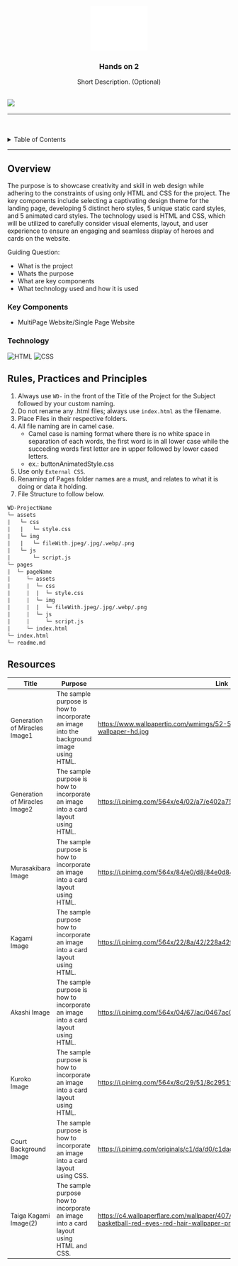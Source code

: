 <a name="readme-top">

<br/>

<br />
<div align="center">
  <a href="https://github.com/zyx-0314/">
  <!-- TODO: If you want to add logo or banner you can add it here -->
    <img src="./assets/img/nyebe_white.png" alt="Nyebe" width="130" height="100">
  </a>
<!-- TODO: Change Title to the name of the title of your Project -->
  <h3 align="center">Hands on 2</h3>
</div>
<!-- TODO: Make a short description -->
<div align="center">
  Short Description. (Optional)
</div>

<br />

<!-- TODO: Change the zyx-0314 into your github username  -->
<!-- TODO: Change the WD-Template-Project into the same name of your folder -->
![](https://visit-counter.vercel.app/counter.png?page=zyx-0314/WD-Hands-on-2)

---

<br />
<br />

<!-- TODO: If you want to add more layers for your readme -->
<details>
  <summary>Table of Contents</summary>
  <ol>
    <li>
      <a href="#overview">Overview</a>
      <ol>
        <li>
          <a href="#key-components">Key Components</a>
        </li>
        <li>
          <a href="#technology">Technology</a>
        </li>
      </ol>
    </li>
    <li>
      <a href="#rule,-practices-and-principles">Rules, Practices and Principles</a>
    </li>
    <li>
      <a href="#resources">Resources</a>
    </li>
  </ol>
</details>

---

## Overview

<!-- TODO: To be changed -->
<!-- The following are just sample -->
The purpose is to showcase creativity and skill in web design while adhering to the constraints of using only HTML and CSS for the project. The key components include selecting a captivating design theme for the landing page, developing 5 distinct hero styles, 5 unique static card styles, and 5 animated card styles. The technology used is HTML and CSS, which will be utilized to carefully consider visual elements, layout, and user experience to ensure an engaging and seamless display of heroes and cards on the website.

Guiding Question:
- What is the project
- Whats the purpose
- What are key components
- What technology used and how it is used

### Key Components
<!-- TODO: List of Key Components -->
<!-- The following are just sample -->
- MultiPage Website/Single Page Website

### Technology
<!-- TODO: List of Technology Used -->
![HTML](https://img.shields.io/badge/HTML-E34F26?style=for-the-badge&logo=html5&logoColor=white)
![CSS](https://img.shields.io/badge/CSS-1572B6?style=for-the-badge&logo=css3&logoColor=white)

## Rules, Practices and Principles
1. Always use `WD-` in the front of the Title of the Project for the Subject followed by your custom naming.
2. Do not rename any .html files; always use `index.html` as the filename.
3. Place Files in their respective folders.
4. All file naming are in camel case.
   - Camel case is naming format where there is no white space in separation of each words, the first word is in all lower case while the succeding words first letter are in upper followed by lower cased letters.
   - ex.: buttonAnimatedStyle.css
5. Use only `External CSS`.
6. Renaming of Pages folder names are a must, and relates to what it is doing or data it holding.
7. File Structure to follow below.

```
WD-ProjectName
└─ assets
|   └─ css
|   |   └─ style.css
|   └─ img
|   |   └─ fileWith.jpeg/.jpg/.webp/.png
|   └─ js
|       └─ script.js
└─ pages
|  └─ pageName
|     └─ assets
|     |  └─ css
|     |  |  └─ style.css
|     |  └─ img
|     |  |  └─ fileWith.jpeg/.jpg/.webp/.png
|     |  └─ js
|     |     └─ script.js
|     └─ index.html
└─ index.html
└─ readme.md
```

## Resources

<!-- TODO: Add References -->
| Title | Purpose | Link |
|-|-|-|
| Generation of Miracles  Image1 | The sample purpose is how to incorporate an image into the background image using HTML. | https://www.wallpapertip.com/wmimgs/52-528273_kuroko-no-basket-wallpaper-hd.jpg |
| Generation of Miracles Image2 | The sample purpose is how to incorporate an image into a card layout using HTML. | https://i.pinimg.com/564x/e4/02/a7/e402a751dade05a7ea69a901f0815e36.jpg |
| Murasakibara Image | The sample purpose is how to incorporate an image into a card layout using HTML. | https://i.pinimg.com/564x/84/e0/d8/84e0d84453263c021210da1dcdb77880.jpg |
| Kagami Image | The sample purpose how to incorporate an image into a card layout using HTML. | https://i.pinimg.com/564x/22/8a/42/228a42f0942a56135b3c6a3336a5d7c1.jpg |
| Akashi Image | The sample purpose is how to incorporate an image into a card layout using HTML. | https://i.pinimg.com/564x/04/67/ac/0467ac03fa1748d4ffc06ec4e686a349.jpg  |
| Kuroko Image | The sample purpose is how to incorporate an image into a card layout using HTML. | https://i.pinimg.com/564x/8c/29/51/8c2951fbb42c0eaf4fd02c182f6885b2.jpg |
| Court Background Image | The sample purpose is how to incorporate an image into a card layout using CSS. | https://i.pinimg.com/originals/c1/da/d0/c1dad0872bd4ea8d6719c04845f1dfea.jpg   |
| Taiga Kagami Image(2) | The sample purpose how to incorporate an image into a card layout using HTML and CSS. | https://c4.wallpaperflare.com/wallpaper/407/487/686/anime-kuroko-s-basketball-red-eyes-red-hair-wallpaper-preview.jpg  |

